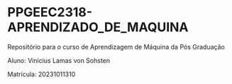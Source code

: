 # PPGEEC2318-APRENDIZADO_DE_MAQUINA
Repositório para o curso de Aprendizagem de Máquina da Pós Graduação

Aluno: Vinícius Lamas von Sohsten


Matrícula: 20231011310
